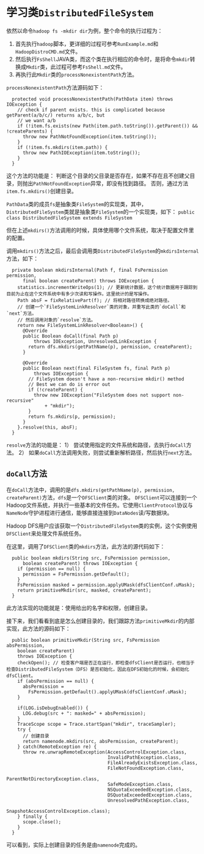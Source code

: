 # 学习类`DistributedFileSystem`

依然以命令`hadoop fs -mkdir dir`为例，整个命令的执行过程为：
1. 首先执行`hadoop`脚本，更详细的过程可参考`RunExample.md`和`HadoopDistroCMD.md`文件。
2. 然后执行`FsShell`JAVA类，而这个类在执行相应的命令时，是将命令`mkdir`转换成`Mkdir`类，此过程可参考`FsShell.md`文件。
3. 再执行此`Mkdir`类的`processNonexistentPath`方法。

`processNonexistentPath`方法源码如下：
```
  protected void processNonexistentPath(PathData item) throws IOException {
    // check if parent exists. this is complicated because getParent(a/b/c/) returns a/b/c, but
    // we want a/b
    if (!item.fs.exists(new Path(item.path.toString()).getParent()) && !createParents) {
      throw new PathNotFoundException(item.toString());
    }
    if (!item.fs.mkdirs(item.path)) {
      throw new PathIOException(item.toString());
    }
  }
```
这个方法的功能是：
判断这个目录的父目录是否存在，如果不存在且不创建父目录，则抛出`PathNotFoundException`异常，即没有找到路径。
否则，通过方法`item.fs.mkdirs()`创建目录。

`PathData`类的成员`fs`是抽象类`FileSystem`的实现类，其中，`DistributedFileSystem`类就是抽象类`FileSystem`的一个实现类，如下：
```public class DistributedFileSystem extends FileSystem ```

但在上述`mkdirs()`方法调用的时候，具体使用哪个文件系统，取决于配置文件里的配置。

调用`mkdirs()`方法之后，最后会调用类`DistributedFileSystem`的`mkdirsInternal`方法，如下：
```
  private boolean mkdirsInternal(Path f, final FsPermission permission,
      final boolean createParent) throws IOException {
    statistics.incrementWriteOps(1); // 更新统计数据，这个统计数据用于跟踪到目前为止在这个文件系统中有多少次读和写操作。这里统计的是写操作。
    Path absF = fixRelativePart(f); // 将相对路径转换成绝对路径。
    // 创建一个`FileSystemLinkResolver`类的对象，并重写此类的`doCall`和`next`方法。
    // 然后调用对象的`resolve`方法。
    return new FileSystemLinkResolver<Boolean>() {
      @Override
      public Boolean doCall(final Path p)
          throws IOException, UnresolvedLinkException {
        return dfs.mkdirs(getPathName(p), permission, createParent);
      }

      @Override
      public Boolean next(final FileSystem fs, final Path p)
          throws IOException {
        // FileSystem doesn't have a non-recursive mkdir() method
        // Best we can do is error out
        if (!createParent) {
          throw new IOException("FileSystem does not support non-recursive"
              + "mkdir");
        }
        return fs.mkdirs(p, permission);
      }
    }.resolve(this, absF);
  }
```
`resolve`方法的功能是：
1） 尝试使用指定的文件系统和路径，去执行`doCall`方法。
2） 如果`doCall`方法调用失败，则尝试重新解析路径，然后执行`next`方法。

`doCall`方法
--
在`doCall`方法中，调用的是`dfs.mkdirs(getPathName(p), permission, createParent)`方法，`dfs`是一个`DFSClient`类的对象。
`DFSClient`可以连接到一个Hadoop文件系统，并执行一些基本的文件任务。它使用`ClientProtocol`协议与`NameNode`守护进程进行通信，能够直接连接到`DataNodes`读/写数据块。

Hadoop DFS用户应该获取一个`DistributedFileSystem`类的实例，这个实例使用`DFSClient`来处理文件系统任务。

在这里，调用了`DFSClient`类的`mkdirs`方法，此方法的源代码如下：
```
  public boolean mkdirs(String src, FsPermission permission,
      boolean createParent) throws IOException {
    if (permission == null) {
      permission = FsPermission.getDefault();
    }
    FsPermission masked = permission.applyUMask(dfsClientConf.uMask);
    return primitiveMkdir(src, masked, createParent);
  }
```
此方法实现的功能就是：使用给出的名字和权限，创建目录。

接下来，我们看看到底是怎么创建目录的，我们跟踪方法`primitiveMkdir`的内部实现，此方法的源码如下：
```
  public boolean primitiveMkdir(String src, FsPermission absPermission, 
    boolean createParent)
    throws IOException {
    checkOpen(); // 检查客户端是否正在运行，即检查dfsClient是否运行，也相当于检查DistributedFileSystem（DFS）是否初始化，因此在DFS初始化的时候，会初始化dfsClient。
    if (absPermission == null) {
      absPermission = 
        FsPermission.getDefault().applyUMask(dfsClientConf.uMask);
    } 

    if(LOG.isDebugEnabled()) {
      LOG.debug(src + ": masked=" + absPermission);
    }
    TraceScope scope = Trace.startSpan("mkdir", traceSampler);
    try {
      // 创建目录
      return namenode.mkdirs(src, absPermission, createParent);
    } catch(RemoteException re) {
      throw re.unwrapRemoteException(AccessControlException.class,
                                     InvalidPathException.class,
                                     FileAlreadyExistsException.class,
                                     FileNotFoundException.class,
                                     ParentNotDirectoryException.class,
                                     SafeModeException.class,
                                     NSQuotaExceededException.class,
                                     DSQuotaExceededException.class,
                                     UnresolvedPathException.class,
                                     SnapshotAccessControlException.class);
    } finally {
      scope.close();
    }
  }
```
可以看到，实际上创建目录的任务是由`namenode`完成的。


